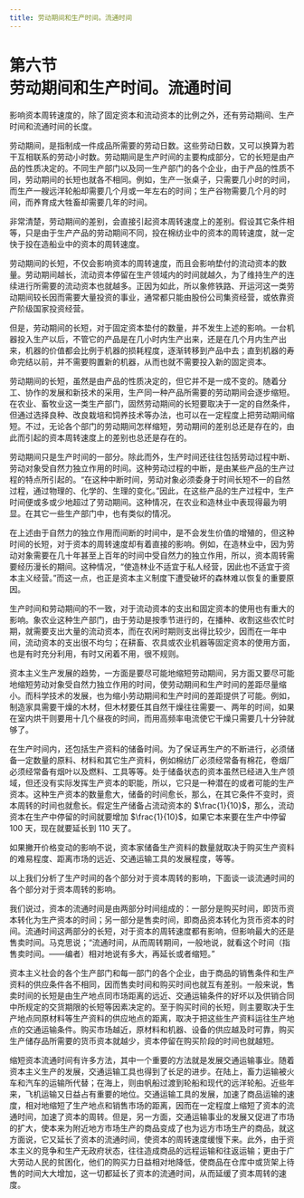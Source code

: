 ```yaml
---
title: 劳动期间和生产时间。流通时间
---
```


# 第六节<br>**劳动期间和生产时间。流通时间**

影响资本周转速度的，除了固定资本和流动资本的比例之外，还有劳动期间、生产时间和流通时间的长度。

劳动期间，是指制成一件成品所需要的劳动日数。这些劳动日数，又可以换算为若干互相联系的劳动小时数。劳动期间是生产时间的主要构成部分，它的长短是由产品的性质决定的。不同生产部门以及同一生产部门的各个企业，由于产品的性质不同，劳动期间的长短也就各不相同。例如，生产一张桌子，只需要几小时的时间，而生产一艘远洋轮船却需要几个月或一年左右的时间；生产谷物需要几个月的时间，而养育成大牲畜却需要几年的时间。

非常清楚，劳动期间的差别，会直接引起资本周转速度上的差别。假设其它条件相等，只是由于生产产品的劳动期间不同，投在棉纺业中的资本的周转速度，就一定快于投在造船业中的资本的周转速度。

劳动期间的长短，不仅会影响资本的周转速度，而且会影响垫付的流动资本的数量。劳动期间越长，流动资本停留在生产领域内的时间就越久，为了维持生产的连续进行所需要的流动资本也就越多。正因为如此，所以象修铁路、开运河这一类劳动期间较长因而需要大量投资的事业，通常都只能由股份公司集资经营，或依靠资产阶级国家投资经营。

但是，劳动期间的长短，对于固定资本垫付的数量，并不发生上述的影响。一台机器投入生产以后，不管它的产品是在几小时内生产出来，还是在几个月内生产出来，机器的价值都会比例于机器的损耗程度，逐渐转移到产品中去；直到机器的寿命完结以前，并不需要购置新的机器，从而也就不需要投入新的固定资本。

劳动期间的长短，虽然是由产品的性质决定的，但它并不是一成不变的。随着分工、协作的发展和新技术的采用，生产同一种产品所需要的劳动期间会逐步缩短。在农业、畜牧业这一类生产部门，固然劳动期间的长短要取决于一定的自然条件，但通过选择良种、改良栽培和饲养技术等办法，也可以在一定程度上把劳动期间缩短。不过，无论各个部门的劳动期间怎样缩短，劳动期间的差别总还是存在的，由此而引起的资本周转速度上的差别也总还是存在的。

劳动期间只是生产时间的一部分。除此而外，生产时间还往往包括劳动过程中断、劳动对象受自然力独立作用的时间。这种劳动过程的中断，是由某些产品的生产过程的特点所引起的。“在这种中断时间，劳动对象必须委身于时间长短不一的自然过程，通过物理的、化学的、生理的变化。”因此，在这些产品的生产过程中，生产时间便或多或少地超过了劳动期间。这种情况，在农业和造林业中表现得最为明显。在其它一些生产部门中，也有类似的情况。

在上述由于自然力的独立作用而间断的时间中，是不会发生价值的增殖的，但这种时间的长短，对于资本的周转速度却有着直接的影响。例如，在造林业中，因为劳动对象需要在几十年甚至上百年的时间中受自然力的独立作用，所以，资本周转需要经历漫长的期间。这种情况，“使造林业不适宜于私人经营，因此也不适宜于资本主义经营。”而这一点，也正是资本主义制度下遭受破坏的森林难以恢复的重要原因。

生产时间和劳动期间的不一致，对于流动资本的支出和固定资本的使用也有重大的影响。象农业这种生产部门，由于劳动是按季节进行的，在播种、收割这些农忙时期，就需要支出大量的流动资本，而在农闲时期则支出得比较少，因而在一年中间，流动资本的支出很不均匀；在耕畜、农具或农业机器等固定资本的使用方面，也是有时充分利用，有时又闲着不用，很不规则。

资本主义生产发展的趋势，一方面是要尽可能地缩短劳动期间，另方面又要尽可能地缩短劳动对象受自然力独立作用的时间，使劳动期间和生产时间的差距尽量缩小。而科学技术的发展，也为缩小劳动期间和生产时间的差距提供了可能。例如，制造家具需要干燥的木材，但木材要任其自然干燥往往需要一、两年的时间，如果在室内烘干则要用十几个昼夜的时间，而用高频率电流使它干燥只需要几十分钟就够了。

在生产时间内，还包括生产资料的储备时间。为了保证再生产的不断进行，必须储备一定数量的原料、材料和其它生产资料，例如棉纺厂必须经常备有棉花，卷烟厂必须经常备有烟叶以及燃料、工具等等。处于储备状态的资本虽然已经进入生产领域，但还没有实际发挥生产资本的职能，所以，它只是一种潜在的或者可能的生产资本。这种生产资本的数量愈大，储备的时间愈长，那么，在其它条件不变时，资本周转的时间也就愈长。假定生产储备占流动资本的 $\frac{1}{10}$，那么，流动资本在生产中停留的时间就要增加 $\frac{1}{10}$，如果它本来要在生产中停留 100 天，现在就要延长到 110 天了。

如果撇开价格变动的影响不说，资本家储备生产资料的数量就取决于购买生产资料的难易程度、距离市场的远近、交通运输工具的发展程度，等等。

以上我们分析了生产时间的各个部分对于资本周转的影响，下面谈一谈流通时间的各个部分对于资本周转的影响。

我们说过，资本的流通时间是由两部分时间组成的：一部分是购买时间，即货币资本转化为生产资本的时间；另一部分是售卖时间，即商品资本转化为货币资本的时间。流通时间这两部分的长短，对于资本的周转速度都有影响，但影响最大的还是售卖时间。马克思说；“流通时间，从而周转期间，一般地说，就看这个时间（指售卖时间。——编者）相对地说有多大，再延长或者缩短。”

资本主义社会的各个生产部门和每一部门的各个企业，由于商品的销售条件和生产资料的供应条件各不相同，因而售卖时间和购买时间也就互有差别。一般来说，售卖时间的长短是由生产地点同市场距离的远近、交通运输条件的好坏以及供销合同中所规定的交货期限的长短等因素决定的。至于购买时间的长短，则主要取决于生产地点同原材料等生产资料的供应地点的距离，取决于把这些生产资料运往生产地点的交通运输条件。购买市场越近，原材料和机器、设备的供应越及时可靠，购买生产储存品所需要的货币资本就越少，资本停留在购买阶段的时间也就越短。

缩短资本流通时间有许多方法，其中一个重要的方法就是发展交通运输事业。随着资本主义生产的发展，交通运输工具也得到了长足的进步。在陆上，畜力运输被火车和汽车的运输所代替；在海上，则由帆船过渡到轮船和现代的远洋轮船。近些年来，飞机运输又日益占有重要的地位。交通运输工具的发展，加速了商品运输的速度，相对地缩短了生产地点和销售市场的距离，因而在一定程度上缩短了资本的流通时间，加速了资本的周转。但是，另一方面，交通运输事业的发展又促进了市场的扩大，使本来为附近地方市场生产的商品变成了也为远方市场生产的商品，就这方面说，它又延长了资本的流通时间，使资本的周转速度缓慢下来。此外，由于资本主义的竞争和生产无政府状态，往往造成商品的远程运输和往返运输；更由于广大劳动人民的贫困化，他们的购买力日益相对地降低，使商品在仓库中或货架上待售的时间大大增加，这一切都延长了资本的流通时间，从而延缓了资本周转的速度。